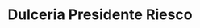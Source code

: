 ---
title: "Dulceria Presidente Riesco"
url: /lo-barnechea/dulceria-presidente-riesco-avenida-los-trapenses/
shop: Bäckerei
---